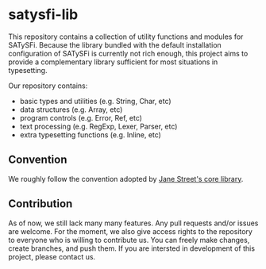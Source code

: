 # satysfi-lib

This repository contains a collection of utility functions and modules for SATySFi.
Because the library bundled with the default installation configuration of SATySFi is currently not rich enough, this project aims to provide a complementary library sufficient for most situations in typesetting.

Our repository contains:

- basic types and utilities (e.g. String, Char, etc)
- data structures (e.g. Array, etc)
- program controls (e.g. Error, Ref, etc)
- text processing (e.g. RegExp, Lexer, Parser, etc)
- extra typesetting functions (e.g. Inline, etc)

## Convention

We roughly follow the convention adopted by [Jane Street's core library](https://opensource.janestreet.com/core/).

## Contribution

As of now, we still lack many many features.
Any pull requests and/or issues are welcome.
For the moment, we also give access rights to the repository to everyone who is willing to contribute us.
You can freely make changes, create branches, and push them.
If you are intersted in development of this project, please contact us.

